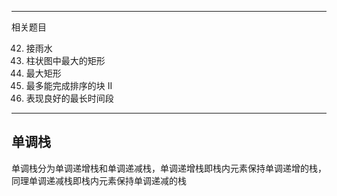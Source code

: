 ---

相关题目

42. 接雨水
84. 柱状图中最大的矩形
85. 最大矩形
768. 最多能完成排序的块 II
1124. 表现良好的最长时间段

----

## 单调栈

单调栈分为单调递增栈和单调递减栈，单调递增栈即栈内元素保持单调递增的栈，同理单调递减栈即栈内元素保持单调递减的栈



